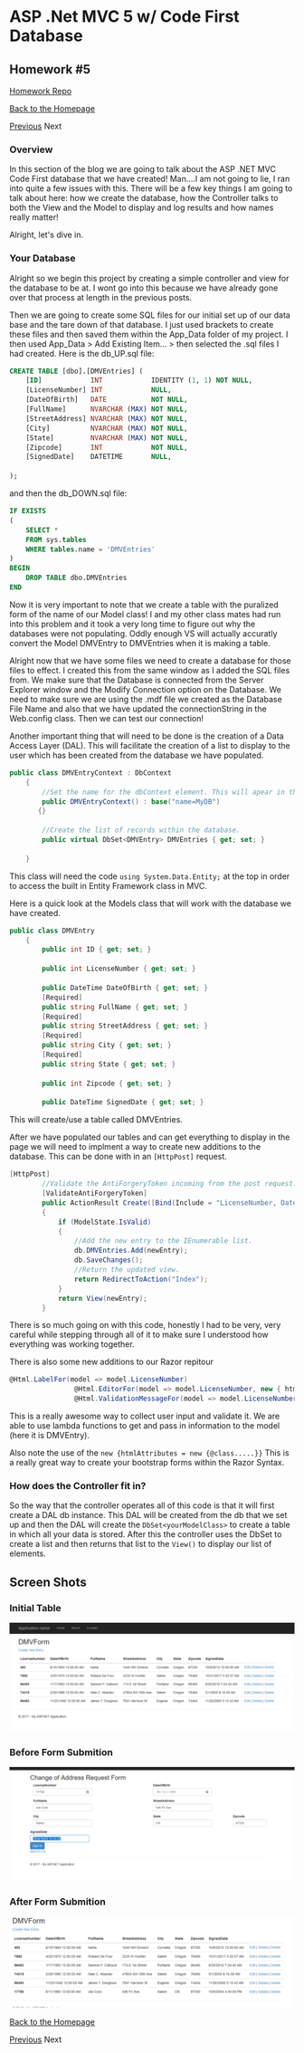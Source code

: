 # ASP .Net MVC 5 w/ Code First Database

## Homework #5
[Homework Repo](https://github.com/sonicScape211/sonicScape211.github.io/tree/master/460hw/hw5)

[Back to the Homepage](../../)

[Previous](../hw4)
Next

### Overview
In this section of the blog we are going to talk about the ASP .NET MVC Code First database that we have created! Man....I am not going to lie, I ran into quite a few issues with this. There will be a few key things I am going to talk about here: how we create the database, how the Controller talks to both the View and the Model to display and log results and how names really matter!

Alright, let's dive in.

### Your Database

Alright so we begin this project by creating a simple controller and view for the database to be at. I wont go into this because we have already gone over that process at length in the previous posts.

Then we are going to create some SQL files for our initial set up of our data base and the tare down of that database. I just used brackets to create these files and then saved them within the App_Data folder of my project. I then used App_Data > Add Existing Item... > then selected the .sql files I had created. Here is the db_UP.sql file:
```sql
CREATE TABLE [dbo].[DMVEntries] (
    [ID]            INT            IDENTITY (1, 1) NOT NULL,
	[LicenseNumber]	INT			   NULL,
    [DateOfBirth]   DATE		   NOT NULL,
    [FullName]      NVARCHAR (MAX) NOT NULL,
    [StreetAddress] NVARCHAR (MAX) NOT NULL,
    [City]          NVARCHAR (MAX) NOT NULL,
    [State]         NVARCHAR (MAX) NOT NULL,
    [Zipcode]       INT            NOT NULL,
    [SignedDate]    DATETIME       NULL,
   
);
```

and then the db_DOWN.sql file:

```sql
IF EXISTS
(
    SELECT *
    FROM sys.tables
    WHERE tables.name = 'DMVEntries'
)
BEGIN
    DROP TABLE dbo.DMVEntries
END
```

Now it is very important to note that we create a table with the puralized form of the name of our Model class! I and my other class mates had run into this problem and it took a very long time to figure out why the databases were not populating. Oddly enough VS will actually accuratly convert the Model DMVEntry to DMVEntries when it is making a table.

Alright now that we have some files we need to create a database for those files to effect. I created this from the same window as I added the SQL files from.
We make sure that the Database is connected from the Server Explorer window and the Modify Connection option on the Database. We need to make sure we are using the .mdf file we created as the Database File Name and also that we have updated the connectionString in the Web.config class. Then we can test our connection!

Another important thing that will need to be done is the creation of a Data Access Layer (DAL). This will facilitate the creation of a list to display to the user which has been created from the database we have populated.

```csharp
public class DMVEntryContext : DbContext
    {
        //Set the name for the dbContext element. This will apear in the Web.config file.
        public DMVEntryContext() : base("name=MyDB")
       {}

        //Create the list of records within the database.
        public virtual DbSet<DMVEntry> DMVEntries { get; set; }

    }
```

This class will need the code `using System.Data.Entity;` at the top in order to access the built in Entity Framework class in MVC. 

Here is a quick look at the Models class that will work with the database we have created.

```csharp
public class DMVEntry
    {
        public int ID { get; set; }

        public int LicenseNumber { get; set; }

        public DateTime DateOfBirth { get; set; }
        [Required]
        public string FullName { get; set; }
        [Required]
        public string StreetAddress { get; set; }
        [Required]
        public string City { get; set; }
        [Required]
        public string State { get; set; }

        public int Zipcode { get; set; }

        public DateTime SignedDate { get; set; }
```

This will create/use a table called DMVEntries.

After we have populated our tables and can get everything to display in the page we will need to implment a way to create new additions to the database. This can be done with in an `[HttpPost]` request.

```csharp
[HttpPost]
        //Validate the AntiForgeryToken incoming from the post request.
        [ValidateAntiForgeryToken]
        public ActionResult Create([Bind(Include = "LicenseNumber, DateOfBirth, FullName, StreetAddress, City, State, Zipcode, SignedDate")] DMVEntry newEntry)
        {
            if (ModelState.IsValid)
            {
                //Add the new entry to the IEnumerable list.
                db.DMVEntries.Add(newEntry);
                db.SaveChanges();
                //Return the updated view.
                return RedirectToAction("Index");
            }
            return View(newEntry);
        }
```

There is so much going on with this code, honestly I had to be very, very careful while stepping through all of it to make sure I understood how everything was working together.

There is also some new additions to our Razor repitour

```csharp
@Html.LabelFor(model => model.LicenseNumber)
                @Html.EditorFor(model => model.LicenseNumber, new { htmlAttributes = new { @class = "form-control", @type = "number", @placeholder = "License Number"} })
                @Html.ValidationMessageFor(model => model.LicenseNumber, "", new { @class = "text-danger" })
```

This is a really awesome way to collect user input and validate it. We are able to use lambda functions to get and pass in information to the model (here it is DMVEntry).

Also note the use of the `new {htmlAttributes = new {@class.....}}` This is a really great way to create your bootstrap forms within the Razor Syntax.

### How does the Controller fit in?

So the way that the controller operates all of this code is that it will first create a DAL db instance. This DAL will be created from the db that we set up and then the DAL will create the `DbSet<yourModelClass>` to create a table in which all your data is stored. After this the controller uses the DbSet to create a list and then returns that list to the `View()` to display our list of elements.

## Screen Shots
### Initial Table
![](WebsiteScreenShots/InitialTable.PNG)

### Before Form Submition
![](WebsiteScreenShots/BeforeSubmit.PNG)

### After Form Submition
![](WebsiteScreenShots/AfterSubmit.PNG)


[Back to the Homepage](../../)

[Previous](../hw4)
Next
